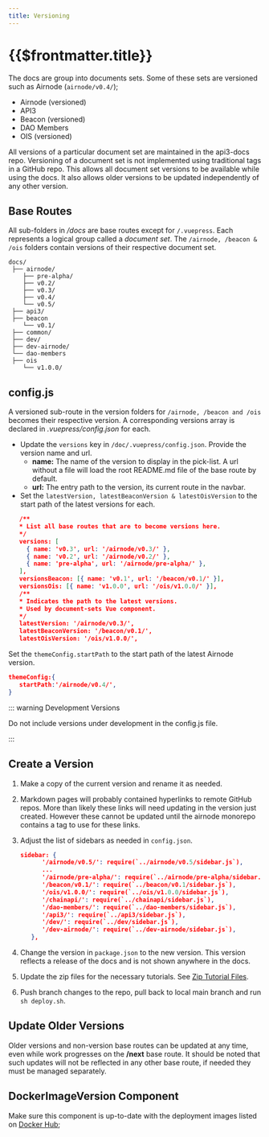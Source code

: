 ```yaml
---
title: Versioning
---
```


# {{$frontmatter.title}}

<TocHeader />
<TOC class="table-of-contents" :include-level="[2,3]" />

The docs are group into documents sets. Some of these sets are versioned such as
Airnode (`airnode/v0.4/`);

- Airnode (versioned)
- API3
- Beacon (versioned)
- DAO Members
- OIS (versioned)

All versions of a particular document set are maintained in the api3-docs repo.
Versioning of a document set is not implemented using traditional tags in a
GitHub repo. This allows all document set versions to be available while using
the docs. It also allows older versions to be updated independently of any other
version.

## Base Routes

All sub-folders in _/docs_ are base routes except for `/.vuepress`. Each
represents a logical group called a _document set_. The
`/airnode, /beacon & /ois` folders contain versions of their respective document
set.

```text
docs/
 ├── airnode/
    ├── pre-alpha/
    ├── v0.2/
    ├── v0.3/
    ├── v0.4/
    └── v0.5/
 ├── api3/
 ├── beacon
    └── v0.1/
 ├── common/
 ├── dev/
 ├── dev-airnode/
 └── dao-members
 ├── ois
    └── v1.0.0/
```

## config.js

A versioned sub-route in the version folders for `/airnode, /beacon and /ois`
becomes their respective version. A corresponding versions array is declared in
_.vuepress/config.json_ for each.

- Update the `versions` key in `/doc/.vuepress/config.json`. Provide the version
  name and url.
  - **name:** The name of the version to display in the pick-list. A url without
    a file will load the root README.md file of the base route by default.
  - **url:** The entry path to the version, its current route in the navbar.
- Set the `latestVersion, latestBeaconVersion & latestOisVersion` to the start
  path of the latest versions for each.

```json
   /**
   * List all base routes that are to become versions here.
   */
   versions: [
     { name: 'v0.3', url: '/airnode/v0.3/' },
     { name: 'v0.2', url: '/airnode/v0.2/' },
     { name: 'pre-alpha', url: '/airnode/pre-alpha/' },
   ],
   versionsBeacon: [{ name: 'v0.1', url: '/beacon/v0.1/' }],
   versionsOis: [{ name: 'v1.0.0', url: '/ois/v1.0.0/' }],
   /**
   * Indicates the path to the latest versions.
   * Used by document-sets Vue component.
   */
   latestVersion: '/airnode/v0.3/',
   latestBeaconVersion: '/beacon/v0.1/',
   latestOisVersion: '/ois/v1.0.0/',
```

Set the `themeConfig.startPath` to the start path of the latest Airnode version.

```json
themeConfig:{
   startPath:'/airnode/v0.4/',
}
```

::: warning Development Versions

Do not include versions under development in the config.js file.

:::

## Create a Version

1. Make a copy of the current version and rename it as needed.

2. Markdown pages will probably contained hyperlinks to remote GitHub repos.
   More than likely these links will need updating in the version just created.
   However these cannot be updated until the airnode monorepo contains a tag to
   use for these links.

3. Adjust the list of sidebars as needed in `config.json`.

   ```json
   sidebar: {
         '/airnode/v0.5/': require(`../airnode/v0.5/sidebar.js`),
         ...
         '/airnode/pre-alpha/': require(`../airnode/pre-alpha/sidebar.js`),
         '/beacon/v0.1/': require(`../beacon/v0.1/sidebar.js`),
         '/ois/v1.0.0/': require(`../ois/v1.0.0/sidebar.js`),
         '/chainapi/': require(`../chainapi/sidebar.js`),
         '/dao-members/': require(`../dao-members/sidebar.js`),
         '/api3/': require(`../api3/sidebar.js`),
         '/dev/': require(`../dev/sidebar.js`),
         '/dev-airnode/': require(`../dev-airnode/sidebar.js`),
      },
   ```

4. Change the version in `package.json` to the new version. This version
   reflects a release of the docs and is not shown anywhere in the docs.

5. Update the zip files for the necessary tutorials. See
   [Zip Tutorial Files](./zip-files.md).

6. Push branch changes to the repo, pull back to local main branch and run
   `sh deploy.sh`.

## Update Older Versions

Older versions and non-version base routes can be updated at any time, even
while work progresses on the **/next** base route. It should be noted that such
updates will not be reflected in any other base route, if needed they must be
managed separately.

## DockerImageVersion Component

Make sure this component is up-to-date with the deployment images listed on
[Docker Hub](https://hub.docker.com/u/api3);
